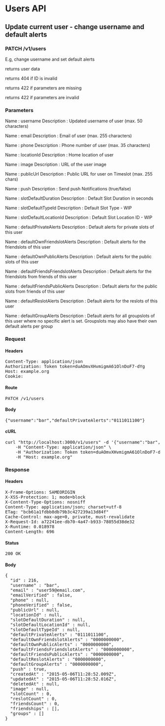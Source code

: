# Users API

## Update current user - change username and default alerts

### PATCH /v1/users

E.g, change username and set default alerts

returns user data

returns 404 if ID is invalid

returns 422 if parameters are missing

returns 422 if parameters are invalid

### Parameters

Name : username
Description : Updated username of user (max. 50 characters)

Name : email
Description : Email of user (max. 255 characters)

Name : phone
Description : Phone number of user (max. 35 characters)

Name : locationId
Description : Home location of user

Name : image
Description : URL of the user image

Name : publicUrl
Description : Public URL for user on Timeslot (max. 255 chars)

Name : push
Description : Send push Notifications (true/false)

Name : slotDefaultDuration
Description : Default Slot Duration in seconds

Name : slotDefaultTypeId
Description : Default Slot Type - WIP

Name : slotDefaultLocationId
Description : Default Slot Location ID - WIP

Name : defaultPrivateAlerts
Description : Default alerts for private slots of this user

Name : defaultOwnFriendslotAlerts
Description : Default alerts for the friendslots of this user

Name : defaultOwnPublicAlerts
Description : Default alerts for the public slots of this user

Name : defaultFriendsFriendslotAlerts
Description : Default alerts for the friendslots from friends of this user

Name : defaultFriendsPublicAlerts
Description : Default alerts for the public slots from friends of this user

Name : defaultReslotAlerts
Description : Default alerts for the reslots of this user

Name : defaultGroupAlerts
Description : Default alerts for all groupslots of this user where no specific alert is set. Groupslots may also have their own default alerts per group

### Request

#### Headers

<pre>Content-Type: application/json
Authorization: Token token=duAOmvXHvmigmA61OlnDoF7-dYg
Host: example.org
Cookie: </pre>

#### Route

<pre>PATCH /v1/users</pre>

#### Body

<pre>{"username":"bar","defaultPrivateAlerts":"0111011100"}</pre>

#### cURL

<pre class="request">curl &quot;http://localhost:3000/v1/users&quot; -d &#39;{&quot;username&quot;:&quot;bar&quot;,&quot;defaultPrivateAlerts&quot;:&quot;0111011100&quot;}&#39; -X PATCH \
	-H &quot;Content-Type: application/json&quot; \
	-H &quot;Authorization: Token token=duAOmvXHvmigmA61OlnDoF7-dYg&quot; \
	-H &quot;Host: example.org&quot;</pre>

### Response

#### Headers

<pre>X-Frame-Options: SAMEORIGIN
X-XSS-Protection: 1; mode=block
X-Content-Type-Options: nosniff
Content-Type: application/json; charset=utf-8
ETag: &quot;bcb61a1fdbb8db79b3c427239a13d84f&quot;
Cache-Control: max-age=0, private, must-revalidate
X-Request-Id: a72241ee-db70-4a47-b933-78055d38de32
X-Runtime: 0.018978
Content-Length: 696</pre>

#### Status

<pre>200 OK</pre>

#### Body

<pre>{
  "id" : 216,
  "username" : "bar",
  "email" : "user59@email.com",
  "emailVerified" : false,
  "phone" : null,
  "phoneVerified" : false,
  "publicUrl" : null,
  "locationId" : null,
  "slotDefaultDuration" : null,
  "slotDefaultLocationId" : null,
  "slotDefaultTypeId" : null,
  "defaultPrivateAlerts" : "0111011100",
  "defaultOwnFriendslotAlerts" : "0000000000",
  "defaultOwnPublicAlerts" : "0000000000",
  "defaultFriendsFriendslotAlerts" : "0000000000",
  "defaultFriendsPublicAlerts" : "0000000000",
  "defaultReslotAlerts" : "0000000000",
  "defaultGroupAlerts" : "0000000000",
  "push" : true,
  "createdAt" : "2015-05-06T11:28:52.009Z",
  "updatedAt" : "2015-05-06T11:28:52.016Z",
  "deletedAt" : null,
  "image" : null,
  "slotCount" : 0,
  "reslotCount" : 0,
  "friendsCount" : 0,
  "friendships" : [],
  "groups" : []
}</pre>
